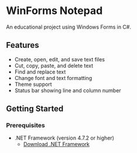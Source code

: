 # WinForms Notepad

An educational project using Windows Forms in C#.

## Features

- Create, open, edit, and save text files
- Cut, copy, paste, and delete text
- Find and replace text
- Change font and text formatting
- Theme support
- Status bar showing line and column number

## Getting Started

### Prerequisites

- .NET Framework (version 4.7.2 or higher)
  - [Download .NET Framework](https://dotnet.microsoft.com/download/dotnet-framework)
